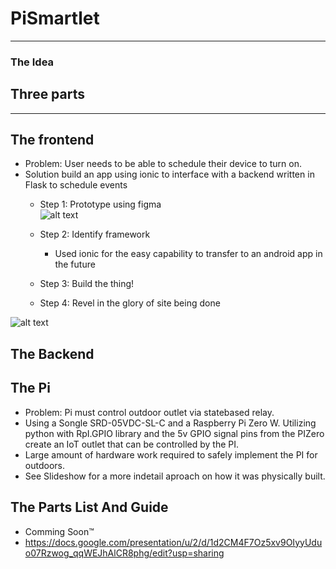 # PiSmartlet
---
### The Idea


## Three parts
---

## The frontend

* Problem: User needs to be able to schedule their device to turn on.
* Solution build an app using ionic to interface with a backend written in Flask to schedule events
  * Step 1: Prototype using figma \
![alt text](https://raw.githubusercontent.com/the-dev-bin/PiSmartlet/document/pics/prototype.png "Logo Title Text 1")


  * Step 2: Identify framework
    * Used ionic for the easy capability to transfer to an android app in the future
  * Step 3: Build the thing!
  * Step 4: Revel in the glory of site being done 
  
![alt text](  https://raw.githubusercontent.com/the-dev-bin/PiSmartlet/document/pics/finishedproduct.png "Finished thing!")
  
   
## The Backend

## The Pi
* Problem: Pi must control outdoor outlet via statebased relay.
* Using a Songle SRD-05VDC-SL-C and a Raspberry Pi Zero W. Utilizing python with RpI.GPIO library and the 5v GPIO signal pins from the PIZero create an IoT outlet that can be controlled by the PI.
* Large amount of hardware work required to safely implement the PI for outdoors.
* See Slideshow for a more indetail aproach on how it was physically built.

## The Parts List And Guide
* Comming Soon™
* https://docs.google.com/presentation/u/2/d/1d2CM4F7Oz5xv9OIyyUduo07Rzwog_qqWEJhAlCR8phg/edit?usp=sharing
